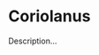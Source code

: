<!-- ======================================================================
--- Search engine
title:          Coriolanus
keywords:       Coriolanus, tragedy
description:    Coriolanus by William Shakespeare.
--- Menu system
order:          20
text:           Coriolanus
hidden:         false
umbel:          false
--- Page properties
id:             
document:       
layout:         layout-2-left
$-left:         play-list
======================================================================= -->

# Coriolanus

Description...
